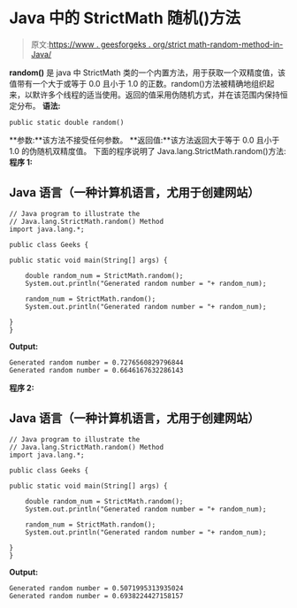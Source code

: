 # Java 中的 StrictMath 随机()方法

> 原文:[https://www . geesforgeks . org/strict math-random-method-in-Java/](https://www.geeksforgeeks.org/strictmath-random-method-in-java/)

**random()** 是 java 中 StrictMath 类的一个内置方法，用于获取一个双精度值，该值带有一个大于或等于 0.0 且小于 1.0 的正数。random()方法被精确地组织起来，以默许多个线程的适当使用。返回的值采用伪随机方式，并在该范围内保持恒定分布。
**语法:**

```
public static double random()
```

**参数:**该方法不接受任何参数。
**返回值:**该方法返回大于等于 0.0 且小于 1.0 的伪随机双精度值。
下面的程序说明了 Java.lang.StrictMath.random()方法:
**程序 1:**

## Java 语言（一种计算机语言，尤用于创建网站）

```
// Java program to illustrate the
// Java.lang.StrictMath.random() Method
import java.lang.*;

public class Geeks {

public static void main(String[] args) {

    double random_num = StrictMath.random();
    System.out.println("Generated random number = "+ random_num);

    random_num = StrictMath.random();
    System.out.println("Generated random number = "+ random_num);

}
}
```

**Output:** 

```
Generated random number = 0.7276560829796844
Generated random number = 0.6646167632286143
```

**程序 2:**

## Java 语言（一种计算机语言，尤用于创建网站）

```
// Java program to illustrate the
// Java.lang.StrictMath.random() Method
import java.lang.*;

public class Geeks {

public static void main(String[] args) {

    double random_num = StrictMath.random();
    System.out.println("Generated random number = "+ random_num);

    random_num = StrictMath.random();
    System.out.println("Generated random number = "+ random_num);

}
}
```

**Output:** 

```
Generated random number = 0.5071995313935024
Generated random number = 0.6938224427158157
```